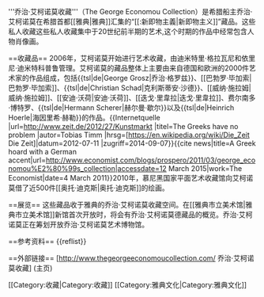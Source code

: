 '''乔治·艾柯诺莫收藏'''（The George Economou Collection）是希腊船主乔治·艾柯诺莫在希腊首都[[雅典|雅典]]汇集的“[[:新即物主義|新即物主义]]”藏品。这些私人收藏这些私人收藏集中于20世纪前半期的艺术,这个时期的作品中经常包含人物肖像画。

==收藏品==
2006年，艾柯诺莫开始进行艺术收藏，由迪米特里·格拉瓦尼和依里尼·迪米特科普鲁管理。艾柯诺莫的藏品整体上主要由来自德国和欧洲的2000件艺术家的作品组成，包括{{tsl|de|George Grosz|乔治·格罗兹}}、[[巴勃罗·毕加索|巴勃罗·毕加索]]、{{tsl|de|Christian Schad|克利斯蒂安·沙德}}、[[威纳·施拉姆|威纳·施拉姆]]、[[安迪·沃荷|安迪·沃荷]]、[[迭戈·里韋拉|迭戈·里韋拉]]、费尔南多·博特罗、{{tsl|de|Hermann Scherer|赫尔曼·歇尔}}以及{{tsl|de|Heinrich Hoerle|海因里希·赫勒}}的作品。<ref>{{Internetquelle |url=http://www.zeit.de/2012/27/Kunstmarkt |titel=The Greeks have no problem |autor=Tobias Timm |hrsg=[https://en.wikipedia.org/wiki/Die_Zeit Die Zeit]|datum=2012-07-11 |zugriff=2014-09-07}}</ref><ref name=Economist>{{cite news|title=A Greek hoard with a German accent|url=http://www.economist.com/blogs/prospero/2011/03/george_economou%E2%80%99s_collection|accessdate=12 March 2015|work=The Economist|date=4 March 2011}}</ref>2010年，慕尼黑国家平面艺术收藏馆向艾柯诺莫借了近500件[[奥托·迪克斯|奥托·迪克斯]]的绘画。

==展览==
这些藏品收于雅典的乔治·艾柯诺莫收藏空间。在[[雅典市立美术馆|雅典市立美术馆]]新馆首次开放时，将会有乔治·艾柯诺莫德藏品的概览。乔治·艾柯诺莫正在筹划开放乔治·艾柯诺莫艺术博物馆。

==参考资料==
{{reflist}}

==外部链接==
[http://www.thegeorgeeconomoucollection.com/ 乔治·艾柯诺莫收藏] (主页)

[[Category:收藏|Category:收藏]]
[[Category:雅典文化|Category:雅典文化]]